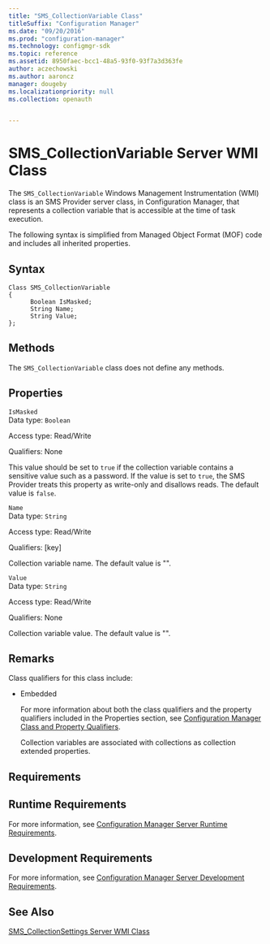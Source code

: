 ```yaml
---
title: "SMS_CollectionVariable Class"
titleSuffix: "Configuration Manager"
ms.date: "09/20/2016"
ms.prod: "configuration-manager"
ms.technology: configmgr-sdk
ms.topic: reference
ms.assetid: 8950faec-bcc1-48a5-93f0-93f7a3d363fe
author: aczechowski
ms.author: aaroncz
manager: dougeby
ms.localizationpriority: null
ms.collection: openauth


---
```

# SMS_CollectionVariable Server WMI Class
The `SMS_CollectionVariable` Windows Management Instrumentation (WMI) class is an SMS Provider server class, in Configuration Manager, that represents a collection variable that is accessible at the time of task execution.  

 The following syntax is simplified from Managed Object Format (MOF) code and includes all inherited properties.  

## Syntax  

```  
Class SMS_CollectionVariable  
{  
      Boolean IsMasked;  
      String Name;  
      String Value;  
};  
```  

## Methods  
 The `SMS_CollectionVariable` class does not define any methods.  

## Properties  
 `IsMasked`  
 Data type: `Boolean`  

 Access type: Read/Write  

 Qualifiers: None  

 This value should be set to `true` if the collection variable contains a sensitive value such as a password. If the value is set to `true`, the SMS Provider treats this property as write-only and disallows reads. The default value is `false`.  

 `Name`  
 Data type: `String`  

 Access type: Read/Write  

 Qualifiers: [key]  

 Collection variable name. The default value is "".  

 `Value`  
 Data type: `String`  

 Access type: Read/Write  

 Qualifiers: None  

 Collection variable value. The default value is "".  

## Remarks  
 Class qualifiers for this class include:  

- Embedded  

  For more information about both the class qualifiers and the property qualifiers included in the Properties section, see [Configuration Manager Class and Property Qualifiers](../../../develop/reference/misc/class-and-property-qualifiers.md).  

  Collection variables are associated with collections as collection extended properties.  

## Requirements  

## Runtime Requirements  
 For more information, see [Configuration Manager Server Runtime Requirements](../../../develop/core/reqs/server-runtime-requirements.md).  

## Development Requirements  
 For more information, see [Configuration Manager Server Development Requirements](../../../develop/core/reqs/server-development-requirements.md).  

## See Also  
 [SMS_CollectionSettings Server WMI Class](../../../develop/reference/core/clients/collections/sms_collectionsettings-server-wmi-class.md)
